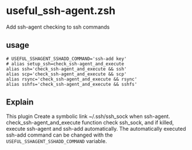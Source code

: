 # useful_ssh-agent.zsh
Add ssh-agent checking to ssh commands

## usage

```
# USEFUL_SSHAGENT_SSHADD_COMMAND='ssh-add key'
# alias setup_ssh=check_ssh-agent_and_execute
alias ssh='check_ssh-agent_and_execute && ssh'
alias scp='check_ssh-agent_and_execute && scp'
alias rsync='check_ssh-agent_and_execute && rsync'
alias sshfs='check_ssh-agent_and_execute && sshfs'
```

## Explain

This plugin Create a symbolic link ~/.ssh/ssh_sock when ssh-agent.
check_ssh-agent_and_execute function check ssh_sock, and if killed, execute ssh-agent and ssh-add automatically.
The automatically executed ssh-add command can be changed with the `USEFUL_SSHAGENT_SSHADD_COMMAND` variable.

